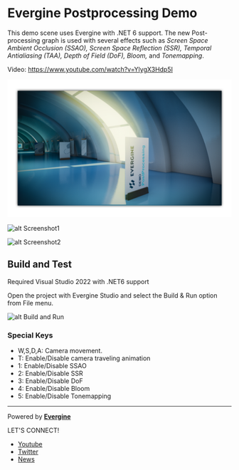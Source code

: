 # Evergine Postprocessing Demo

This demo scene uses Evergine with .NET 6 support. The new Post-processing graph is used with several effects such as _Screen Space Ambient Occlusion (SSAO), Screen Space Reflection (SSR), Temporal Antialiasing (TAA), Depth of Field (DoF), Bloom,_ and _Tonemapping_.

Video: https://www.youtube.com/watch?v=YlygX3Hdp5I

![alt Screenshot0](Screenshots/image00.png)

![alt Screenshot1](Screenshots/image01.png)

![alt Screenshot2](Screenshots/image02.png)

## Build and Test

Required Visual Studio 2022 with .NET6 support

Open the project with Evergine Studio and select the Build & Run option from File menu.

![alt Build and Run](Screenshots/BuildAndRun.png)

### Special Keys
 * W,S,D,A: Camera movement.
 * T: Enable/Disable camera traveling animation
 * 1: Enable/Disable SSAO
 * 2: Enable/Disable SSR
 * 3: Enable/Disable DoF
 * 4: Enable/Disable Bloom
 * 5: Enable/Disable Tonemapping

----
Powered by **[Evergine](http://evergine.com)**

LET'S CONNECT!

- [Youtube](https://www.youtube.com/channel/UCpA-X92rxM0OuywdVcir9mA)
- [Twitter](https://twitter.com/EvergineTeam)
- [News](https://evergine.com/news/)
